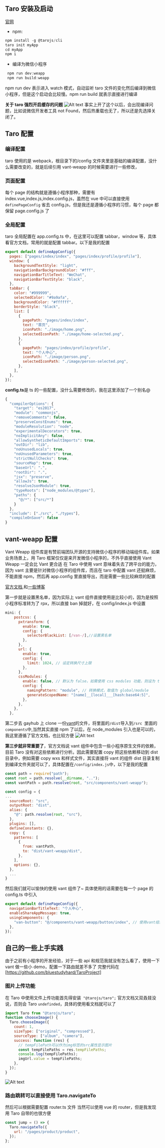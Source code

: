 ## Taro 安装及启动

[官网](https://docs.taro.zone/docs/next/GETTING-STARTED)

- npm:

```js {.line-numbers}
npm install -g @tarojs/cli
taro init myApp
cd myApp
npm i

```

- 编译为微信小程序

```js {.line-numbers}
 npm run dev:weapp
 npm run build:weapp
```

npm run dev 表示进入 watch 模式，自动监听 taro 文件的变化然后编译到微信小程序，但是这个启动会比较慢。npm run build 就表示直接进行编译

**关于 taro 强烈开启缓存的问题**
![Alt text](image.png)
事实上开了这个以后，会出现编译问题，比如说微信开发者工具 not Found，然后热重载也无了，所以还是先选择关闭了。

## Taro 配置

### 编译配置

taro 使用的是 webpack，根目录下的/config 文件夹里是基础的编译配置，没什么需要改变的，就是后续引用 vant-weapp 的时候需要进行一些修改，

### 页面配置

每个 page 的结构就是遵循小程序那种，需要有 index.vue,index.js,index.config.js，虽然在 vue 中可以直接使用`definePageConfig` 省去 config.js，但是我还是遵循小程序的习惯，每个 page 都保留 page.config.js 了

### 全局配置

taro 全局配置在 app.config.ts 中，在这里可以配置 tabbar，window 等，具体看官方文档，常用的就是配置 tabbar。以下是我的配置

```js {.line-numbers}
export default defineAppConfig({
  pages: ["pages/index/index", "pages/index/profile/profile"],
  window: {
    backgroundTextStyle: "light",
    navigationBarBackgroundColor: "#fff",
    navigationBarTitleText: "WeChat",
    navigationBarTextStyle: "black",
  },
  tabBar: {
    color: "#999999",
    selectedColor: "#9a9afa",
    backgroundColor: "#ffffff",
    borderStyle: "black",
    list: [
      {
        pagePath: "pages/index/index",
        text: "首页",
        iconPath: "./image/home.png",
        selectedIconPath: "./image/home-selected.png",
      },
      {
        pagePath: "pages/index/profile/profile",
        text: "个人中心",
        iconPath: "./image/person.png",
        selectedIconPath: "./image/person-selected.png",
      },
    ],
  },
});
```

**config.ts**是 ts 的一些配置，没什么需要修改的，我在这里添加了一个别名@

```js {.line-numbers}
{
  "compilerOptions": {
    "target": "es2017",
    "module": "commonjs",
    "removeComments": false,
    "preserveConstEnums": true,
    "moduleResolution": "node",
    "experimentalDecorators": true,
    "noImplicitAny": false,
    "allowSyntheticDefaultImports": true,
    "outDir": "lib",
    "noUnusedLocals": true,
    "noUnusedParameters": true,
    "strictNullChecks": true,
    "sourceMap": true,
    "baseUrl": ".",
    "rootDir": ".",
    "jsx": "preserve",
    "allowJs": true,
    "resolveJsonModule": true,
    "typeRoots": ["node_modules/@types"],
    "paths": {
      "@/*": ["src/*"]
    }
  },
  "include": ["./src", "./types"],
  "compileOnSave": false
}
```

## vant-weapp 配置

Vant Weapp 组件库是有赞前端团队开源的支持微信小程序的移动端组件库。如果业务场景上，用 Taro 框架仅仅是来开发微信小程序的，不外乎直接使用 Vant Weapp 一定会比 Vant 更合适
在 Taro 中使用 vant 意味着失去了跨平台的能力，因为 vant 主要是针对微信小程序的组件库，而且在 taro 中配置 vant 还挺麻烦，不能直接 npm，然后再 app.config 里直接导出，而是需要一些比较麻烦的配置

[官方文档](https://docs.taro.zone/docs/vant/),和[一些博客](https://juejin.cn/post/7080176600704090143)

第一步就是设置黑名单，因为实际上 vant 组件直接使用是比较小的，因为是按照小程序标准转为了 rpx，所以直接 ban 掉就好，在 config/index.js 中设置

```js {.line-numbers}
mini: {
    postcss: {
      pxtransform: {
        enable: true,
        config: {
          selectorBlackList: [/van-/],//设置黑名单
        },
      },
      url: {
        enable: true,
        config: {
          limit: 1024, // 设定转换尺寸上限
        },
      },
      cssModules: {
        enable: false, // 默认为 false，如需使用 css modules 功能，则设为 true
        config: {
          namingPattern: "module", // 转换模式，取值为 global/module
          generateScopedName: "[name]__[local]___[hash:base64:5]",
        },
      },
    },
  },
```

第二步去 gayhub 上 clone 一份[vant](https://github.com/youzan/vant-weapp)的文件，将里面的`/dist`导入到`/src `里面的`components`中,当然其实直接 npm 了以后，在 node_modules 引入也是可以的，我这里遵循了官方文档，也比较方便
![Alt text](image-1.png)

**第三步就非常重要了**，官方文档说 vant 组件中包含一些小程序原生文件的依赖，目前 Taro 没有对这些依赖进行分析。因此需要配置 copy 把这些依赖移动到 dist 目录中，例如需要 copy wxs 和样式文件，其实直接将 vant 的组件 dist 目录复制到编译文件夹就可以了，具体配置在`/config/index.js`中，以下是我的配置

```js {.line-numbers}
const path = require("path");
const root = path.resolve(__dirname, "..");
const vantPath = path.resolve(root, "src/components/vant-weapp");

const config = {
...
  sourceRoot: "src",
  outputRoot: "dist",
  alias: {
    "@": path.resolve(root, "src"),
  },
  plugins: [],
  defineConstants: {},
  copy: {
    patterns: [
      {
        from: vantPath,
        to: "dist/vant-weapp/dist",
      },
    ],
    options: {},
  },
  ...
}
```

然后我们就可以愉快的使用 vant 组件了~
具体使用的话需要在每一个 page 的 config.ts 中引入

```js {.line-numbers}
export default definePageConfig({
  navigationBarTitleText: "个人中心",
  enableShareAppMessage: true,
  usingComponents: {
    "van-button": "@/components/vant-weapp/button/index", // 使用vant组件
  },
});
```

## 自己的一些上手实践

由于之前有小程序的开发经验，对于一些 api 和规范我就没有怎么看了，使用一下 vant 做一些小 demo，配置一下路由就差不多了
完整代码在[https://github.com/bluestudyhard/TaroProject]

### 图片上传功能

在 Taro 中使用文件上传功能首先得安装` "@tarojs/taro";` 官方文档又双叒叕没说，否则会 Taro `undefinded`，具体的使用看文档就可以了

```js {.line-numbers}
import Taro from "@tarojs/taro";
function chooseImage() {
  Taro.chooseImage({
    count: 1,
    sizeType: ["original", "compressed"],
    sourceType: ["album", "camera"],
    success: function (res) {
      // tempFilePath可以作为img标签的src属性显示图片
      const tempFilePaths = res.tempFilePaths;
      console.log(tempFilePaths);
      imgUrl.value = tempFilePaths;
    },
  });
}
```

![Alt text](image-3.png)

### 路由跳转可以直接使用 Taro.navigateTo

然后可以根据需要配置 router.ts 文件
当然可以使用 vue 的 router，但是我发现用 Taro 自带的也很方便

```js {.line-numbers}
const jump = () => {
  Taro.navigateTo({
    url: "/pages/product/product",
  });
};
```

